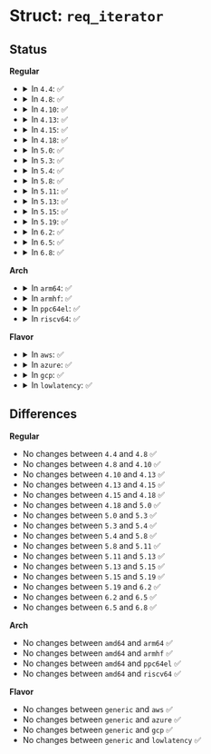 # Struct: <code>req_iterator</code>

## Status
<b>Regular</b>
<ul>
<li>
<details>
<summary>In <code>4.4</code>: ✅</summary>

```c
struct req_iterator {
    struct bvec_iter iter;
    struct bio *bio;
};
```
</details>
</li>
<li>
<details>
<summary>In <code>4.8</code>: ✅</summary>

```c
struct req_iterator {
    struct bvec_iter iter;
    struct bio *bio;
};
```
</details>
</li>
<li>
<details>
<summary>In <code>4.10</code>: ✅</summary>

```c
struct req_iterator {
    struct bvec_iter iter;
    struct bio *bio;
};
```
</details>
</li>
<li>
<details>
<summary>In <code>4.13</code>: ✅</summary>

```c
struct req_iterator {
    struct bvec_iter iter;
    struct bio *bio;
};
```
</details>
</li>
<li>
<details>
<summary>In <code>4.15</code>: ✅</summary>

```c
struct req_iterator {
    struct bvec_iter iter;
    struct bio *bio;
};
```
</details>
</li>
<li>
<details>
<summary>In <code>4.18</code>: ✅</summary>

```c
struct req_iterator {
    struct bvec_iter iter;
    struct bio *bio;
};
```
</details>
</li>
<li>
<details>
<summary>In <code>5.0</code>: ✅</summary>

```c
struct req_iterator {
    struct bvec_iter iter;
    struct bio *bio;
};
```
</details>
</li>
<li>
<details>
<summary>In <code>5.3</code>: ✅</summary>

```c
struct req_iterator {
    struct bvec_iter iter;
    struct bio *bio;
};
```
</details>
</li>
<li>
<details>
<summary>In <code>5.4</code>: ✅</summary>

```c
struct req_iterator {
    struct bvec_iter iter;
    struct bio *bio;
};
```
</details>
</li>
<li>
<details>
<summary>In <code>5.8</code>: ✅</summary>

```c
struct req_iterator {
    struct bvec_iter iter;
    struct bio *bio;
};
```
</details>
</li>
<li>
<details>
<summary>In <code>5.11</code>: ✅</summary>

```c
struct req_iterator {
    struct bvec_iter iter;
    struct bio *bio;
};
```
</details>
</li>
<li>
<details>
<summary>In <code>5.13</code>: ✅</summary>

```c
struct req_iterator {
    struct bvec_iter iter;
    struct bio *bio;
};
```
</details>
</li>
<li>
<details>
<summary>In <code>5.15</code>: ✅</summary>

```c
struct req_iterator {
    struct bvec_iter iter;
    struct bio *bio;
};
```
</details>
</li>
<li>
<details>
<summary>In <code>5.19</code>: ✅</summary>

```c
struct req_iterator {
    struct bvec_iter iter;
    struct bio *bio;
};
```
</details>
</li>
<li>
<details>
<summary>In <code>6.2</code>: ✅</summary>

```c
struct req_iterator {
    struct bvec_iter iter;
    struct bio *bio;
};
```
</details>
</li>
<li>
<details>
<summary>In <code>6.5</code>: ✅</summary>

```c
struct req_iterator {
    struct bvec_iter iter;
    struct bio *bio;
};
```
</details>
</li>
<li>
<details>
<summary>In <code>6.8</code>: ✅</summary>

```c
struct req_iterator {
    struct bvec_iter iter;
    struct bio *bio;
};
```
</details>
</li>
</ul>
<b>Arch</b>
<ul>
<li>
<details>
<summary>In <code>arm64</code>: ✅</summary>

```c
struct req_iterator {
    struct bvec_iter iter;
    struct bio *bio;
};
```
</details>
</li>
<li>
<details>
<summary>In <code>armhf</code>: ✅</summary>

```c
struct req_iterator {
    struct bvec_iter iter;
    struct bio *bio;
};
```
</details>
</li>
<li>
<details>
<summary>In <code>ppc64el</code>: ✅</summary>

```c
struct req_iterator {
    struct bvec_iter iter;
    struct bio *bio;
};
```
</details>
</li>
<li>
<details>
<summary>In <code>riscv64</code>: ✅</summary>

```c
struct req_iterator {
    struct bvec_iter iter;
    struct bio *bio;
};
```
</details>
</li>
</ul>
<b>Flavor</b>
<ul>
<li>
<details>
<summary>In <code>aws</code>: ✅</summary>

```c
struct req_iterator {
    struct bvec_iter iter;
    struct bio *bio;
};
```
</details>
</li>
<li>
<details>
<summary>In <code>azure</code>: ✅</summary>

```c
struct req_iterator {
    struct bvec_iter iter;
    struct bio *bio;
};
```
</details>
</li>
<li>
<details>
<summary>In <code>gcp</code>: ✅</summary>

```c
struct req_iterator {
    struct bvec_iter iter;
    struct bio *bio;
};
```
</details>
</li>
<li>
<details>
<summary>In <code>lowlatency</code>: ✅</summary>

```c
struct req_iterator {
    struct bvec_iter iter;
    struct bio *bio;
};
```
</details>
</li>
</ul>

## Differences
<b>Regular</b>
<ul>
<li>
No changes between <code>4.4</code> and <code>4.8</code> ✅
</li>
<li>
No changes between <code>4.8</code> and <code>4.10</code> ✅
</li>
<li>
No changes between <code>4.10</code> and <code>4.13</code> ✅
</li>
<li>
No changes between <code>4.13</code> and <code>4.15</code> ✅
</li>
<li>
No changes between <code>4.15</code> and <code>4.18</code> ✅
</li>
<li>
No changes between <code>4.18</code> and <code>5.0</code> ✅
</li>
<li>
No changes between <code>5.0</code> and <code>5.3</code> ✅
</li>
<li>
No changes between <code>5.3</code> and <code>5.4</code> ✅
</li>
<li>
No changes between <code>5.4</code> and <code>5.8</code> ✅
</li>
<li>
No changes between <code>5.8</code> and <code>5.11</code> ✅
</li>
<li>
No changes between <code>5.11</code> and <code>5.13</code> ✅
</li>
<li>
No changes between <code>5.13</code> and <code>5.15</code> ✅
</li>
<li>
No changes between <code>5.15</code> and <code>5.19</code> ✅
</li>
<li>
No changes between <code>5.19</code> and <code>6.2</code> ✅
</li>
<li>
No changes between <code>6.2</code> and <code>6.5</code> ✅
</li>
<li>
No changes between <code>6.5</code> and <code>6.8</code> ✅
</li>
</ul>
<b>Arch</b>
<ul>
<li>
No changes between <code>amd64</code> and <code>arm64</code> ✅
</li>
<li>
No changes between <code>amd64</code> and <code>armhf</code> ✅
</li>
<li>
No changes between <code>amd64</code> and <code>ppc64el</code> ✅
</li>
<li>
No changes between <code>amd64</code> and <code>riscv64</code> ✅
</li>
</ul>
<b>Flavor</b>
<ul>
<li>
No changes between <code>generic</code> and <code>aws</code> ✅
</li>
<li>
No changes between <code>generic</code> and <code>azure</code> ✅
</li>
<li>
No changes between <code>generic</code> and <code>gcp</code> ✅
</li>
<li>
No changes between <code>generic</code> and <code>lowlatency</code> ✅
</li>
</ul>
